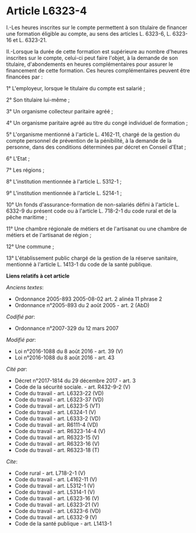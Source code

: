 # Article L6323-4

I.-Les heures inscrites sur le compte permettent à son titulaire de financer une formation éligible au compte, au sens des
articles L. 6323-6, L. 6323-16 et L. 6323-21. 

II.-Lorsque la durée de cette formation est supérieure au nombre d'heures inscrites sur le compte, celui-ci peut faire
l'objet, à la demande de son titulaire, d'abondements en heures complémentaires pour assurer le financement de cette
formation. Ces heures complémentaires peuvent être financées par : 

1° L'employeur, lorsque le titulaire du compte est salarié ; 

2° Son titulaire lui-même ; 

3° Un organisme collecteur paritaire agréé ; 

4° Un organisme paritaire agréé au titre du congé individuel de formation ; 

5° L'organisme mentionné à l'article L. 4162-11, chargé de la gestion du compte personnel de prévention de la pénibilité, à
la demande de la personne, dans des conditions déterminées par décret en Conseil d'Etat ; 

6° L'Etat ; 

7° Les régions ; 

8° L'institution mentionnée à l'article L. 5312-1 ; 

9° L'institution mentionnée à l'article L. 5214-1 ; 

10° Un fonds d'assurance-formation de non-salariés défini à l'article L. 6332-9 du présent code ou à l'article L. 718-2-1 du
code rural et de la pêche maritime ; 

11° Une chambre régionale de métiers et de l'artisanat ou une chambre de métiers et de l'artisanat de région ; 

12° Une commune ; 

13° L'établissement public chargé de la gestion de la réserve sanitaire, mentionné à l'article L. 1413-1 du code de la santé
publique.

**Liens relatifs à cet article**

_Anciens textes_:

  - Ordonnance 2005-893 2005-08-02 art. 2 alinéa 11 phrase 2
  - Ordonnance n°2005-893 du 2 août 2005 - art. 2 (AbD)

_Codifié par_:

  - Ordonnance n°2007-329 du 12 mars 2007

_Modifié par_:

  - Loi n°2016-1088 du 8 août 2016 - art. 39 (V)
  - Loi n°2016-1088 du 8 août 2016 - art. 43

_Cité par_:

  - Décret n°2017-1814 du 29 décembre 2017 - art. 3
  - Code de la sécurité sociale. - art. R432-9-2 (V)
  - Code du travail - art. L6323-22 (VD)
  - Code du travail - art. L6323-37 (VD)
  - Code du travail - art. L6323-5 (VT)
  - Code du travail - art. L6324-1 (V)
  - Code du travail - art. L6333-2 (VD)
  - Code du travail - art. R6111-4 (VD)
  - Code du travail - art. R6323-14-4 (V)
  - Code du travail - art. R6323-15 (V)
  - Code du travail - art. R6323-16 (V)
  - Code du travail - art. R6323-18 (T)

_Cite_:

  - Code rural - art. L718-2-1 (V)
  - Code du travail - art. L4162-11 (V)
  - Code du travail - art. L5312-1 (V)
  - Code du travail - art. L5314-1 (V)
  - Code du travail - art. L6323-16 (V)
  - Code du travail - art. L6323-21 (V)
  - Code du travail - art. L6323-6 (VD)
  - Code du travail - art. L6332-9 (V)
  - Code de la santé publique - art. L1413-1
